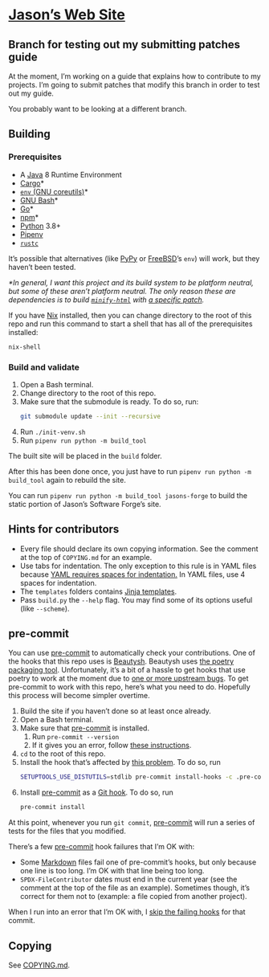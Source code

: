 <!--
SPDX-FileNotice: 🅭🄍1.0 This file is dedicated to the public domain using the CC0 1.0 Universal Public Domain Dedication <https://creativecommons.org/publicdomain/zero/1.0/>.
SPDX-FileContributor: Jason Yundt <swagfortress@gmail.com> (2021–2022)
-->

# [Jason’s Web Site](https://jasonyundt.website/)

## Branch for testing out my submitting patches guide

At the moment, I’m working on a guide that explains how to contribute to
my projects. I’m going to submit patches that modify this branch in
order to test out my guide.

You probably want to be looking at a different branch.

## Building

### Prerequisites

- A [Java](http://oracle.com/java/) 8 Runtime Environment
- [Cargo](https://doc.rust-lang.org/cargo/index.html)*
- [`env` (GNU coreutils)](https://www.gnu.org/software/coreutils/)*
- [GNU Bash](https://www.gnu.org/software/bash/)*
- [Go](https://golang.org/)*
- [npm](https://www.npmjs.com/)*
- [Python](https://www.python.org/) 3.8+
- [Pipenv](https://pipenv.pypa.io/en/latest/)
- [`rustc`](https://doc.rust-lang.org/rustc/index.html)

It’s possible that alternatives (like [PyPy](https://www.pypy.org/) or
[FreeBSD](https://www.freebsd.org/)’s `env`) will work, but they haven’t been
tested.

_*In general, I want this project and its build system to be platform neutral,
but some of these aren’t platform neutral. The only reason these are
dependencies is to build [`minify-html`](https://crates.io/crates/minify-html)
with [a specific patch](https://github.com/wilsonzlin/minify-html/pull/67)._

If you have [Nix](https://nixos.org/) installed, then you can change directory
to the root of this repo and run this command to start a shell that has all of
the prerequisites installed:

	nix-shell

### Build and validate

1. Open a Bash terminal.
1. Change directory to the root of this repo.
1. Make sure that the submodule is ready. To do so, run:
	```bash
	git submodule update --init --recursive
	```
1. Run `./init-venv.sh`
1. Run `pipenv run python -m build_tool`

The built site will be placed in the `build` folder.

After this has been done once, you just have to run
`pipenv run python -m build_tool` again to rebuild the site.

You can run `pipenv run python -m build_tool jasons-forge` to build the static
portion of Jason’s Software Forge’s site.

## Hints for contributors

- Every file should declare its own copying information. See the comment at the
top of `COPYING.md` for an example.
- Use tabs for indentation. The only exception to this rule is in YAML files
because [YAML requires spaces for
indentation.](https://yaml.org/spec/1.2.2/#61-indentation-spaces) In YAML
files, use 4 spaces for indentation.
- The `templates` folders contains [Jinja templates](https://jinja.palletsprojects.com/en/3.0.x/).
- Pass `build.py` the `--help` flag. You may find some of its options useful
(like `--scheme`).

## pre-commit

You can use [pre-commit] to automatically check your contributions. One of the
hooks that this repo uses is [Beautysh](https://github.com/lovesegfault/beautysh).
Beautysh uses [the poetry packaging tool](https://python-poetry.org/).
Unfortunately, it’s a bit of a hassle to get hooks that use poetry to work at
the moment due to [one or more upstream bugs][problem]. To get pre-commit to
work with this repo, here’s what you need to do. Hopefully this process will
become simpler overtime.

<!-- TODO: Can the pre-commit config be set up to automate the initial build? -->
1. Build the site if you haven’t done so at least once already.
1. Open a Bash terminal.
1. Make sure that [pre-commit] is installed.
	1. Run `pre-commit --version`
	1. If it gives you an error, follow [these instructions](https://pre-commit.com/#installation).
1. `cd` to the root of this repo.
1. Install the hook that’s affected by [this problem][problem]. To do so, run
	```bash
	SETUPTOOLS_USE_DISTUTILS=stdlib pre-commit install-hooks -c .pre-commit-config-problematic.yaml
	```
1. Install [pre-commit] as a [Git hook]. To do so, run
	```bash
	pre-commit install
	```

At this point, whenever you run `git commit`, [pre-commit] will run a series of
tests for the files that you modified.

There’s a few [pre-commit] hook failures that I’m OK with:

- Some [Markdown](https://daringfireball.net/projects/markdown/) files fail one
of pre-commit’s hooks, but only because one line is too long. I’m OK with that
line being too long.
- `SPDX-FileContributor` dates must end in the current year (see the comment at
the top of the file as an example). Sometimes though, it’s correct for them not
to (example: a file copied from another project).

When I run into an error that I’m OK with, I [skip the failing hooks](https://pre-commit.com/#temporarily-disabling-hooks)
for that commit.

## Copying

See [COPYING.md](./COPYING.md).

[Git hook]: https://git-scm.com/book/en/v2/Customizing-Git-Git-Hooks
[pre-commit]: https://pre-commit.com/
[problem]: https://github.com/pre-commit/pre-commit/issues/2178#issuecomment-1002163763
